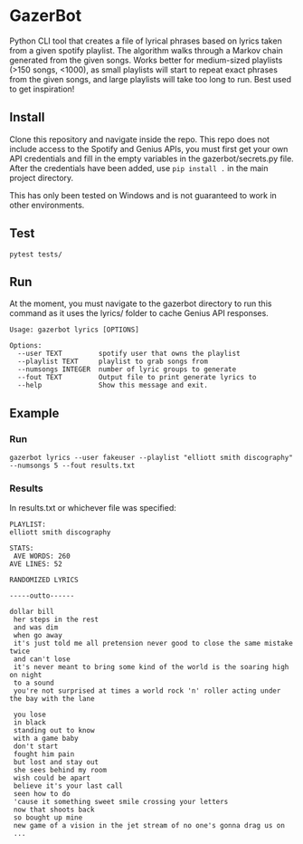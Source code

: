 # GazerBot

Python CLI tool that creates a file of lyrical phrases based on lyrics taken from a given spotify playlist. The algorithm walks through a Markov chain generated from the given songs. Works better for medium-sized playlists (>150 songs, <1000), as small playlists will start to repeat exact phrases from the given songs, and large playlists will take too long to run. Best used to get inspiration!

## Install

Clone this repository and navigate inside the repo. This repo does not include access to the Spotify and Genius APIs, you must first get your own API credentials and fill in the empty variables in the gazerbot/secrets.py file.
After the credentials have been added, use `pip install .` in the main project directory.


This has only been tested on Windows and is not guaranteed to work in other environments.


## Test
```
pytest tests/
```

## Run
At the moment, you must navigate to the gazerbot directory to run this command as it uses the lyrics/ folder to cache Genius API responses. 

```
Usage: gazerbot lyrics [OPTIONS]

Options:
  --user TEXT         spotify user that owns the playlist
  --playlist TEXT     playlist to grab songs from
  --numsongs INTEGER  number of lyric groups to generate
  --fout TEXT         Output file to print generate lyrics to
  --help              Show this message and exit.
```
## Example
### Run
`gazerbot lyrics --user fakeuser --playlist "elliott smith discography" --numsongs 5 --fout results.txt`
### Results
In results.txt or whichever file was specified:

```
PLAYLIST:
elliott smith discography

STATS:
 AVE WORDS: 260
AVE LINES: 52

RANDOMIZED LYRICS

-----outto------

dollar bill
 her steps in the rest
 and was dim
 when go away
 it's just told me all pretension never good to close the same mistake twice
 and can't lose
 it's never meant to bring some kind of the world is the soaring high on night
 to a sound
 you're not surprised at times a world rock 'n' roller acting under the bay with the lane

 you lose
 in black
 standing out to know
 with a game baby
 don't start
 fought him pain
 but lost and stay out
 she sees behind my room
 wish could be apart
 believe it's your last call
 seen how to do
 'cause it something sweet smile crossing your letters
 now that shoots back
 so bought up mine
 new game of a vision in the jet stream of no one's gonna drag us on 
 ...

```


